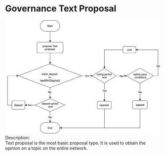 # Governance Text Proposal

![text](../../img/gov-text.png)  
Description:  
Text proposal is the most basic proposal type. It is used to obtain the opinion on a topic on the entire network.



